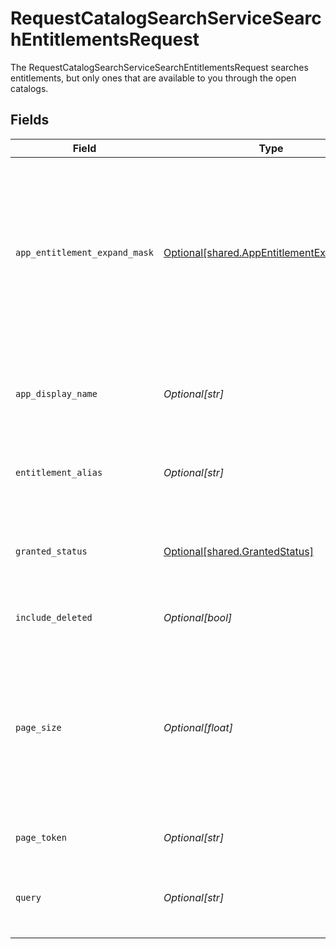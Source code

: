 # RequestCatalogSearchServiceSearchEntitlementsRequest

The RequestCatalogSearchServiceSearchEntitlementsRequest searches entitlements, but only ones that are available to you through the open catalogs.


## Fields

| Field                                                                                                                                  | Type                                                                                                                                   | Required                                                                                                                               | Description                                                                                                                            |
| -------------------------------------------------------------------------------------------------------------------------------------- | -------------------------------------------------------------------------------------------------------------------------------------- | -------------------------------------------------------------------------------------------------------------------------------------- | -------------------------------------------------------------------------------------------------------------------------------------- |
| `app_entitlement_expand_mask`                                                                                                          | [Optional[shared.AppEntitlementExpandMask]](../../models/shared/appentitlementexpandmask.md)                                           | :heavy_minus_sign:                                                                                                                     | The app entitlement expand mask allows the user to get additional information when getting responses containing app entitlement views. |
| `app_display_name`                                                                                                                     | *Optional[str]*                                                                                                                        | :heavy_minus_sign:                                                                                                                     | Search entitlements that belong to this app name (exact match).                                                                        |
| `entitlement_alias`                                                                                                                    | *Optional[str]*                                                                                                                        | :heavy_minus_sign:                                                                                                                     | Search for entitlements with this alias (exact match).                                                                                 |
| `granted_status`                                                                                                                       | [Optional[shared.GrantedStatus]](../../models/shared/grantedstatus.md)                                                                 | :heavy_minus_sign:                                                                                                                     | Search entitlements with this granted status for your signed in user.                                                                  |
| `include_deleted`                                                                                                                      | *Optional[bool]*                                                                                                                       | :heavy_minus_sign:                                                                                                                     | Include deleted entitlements                                                                                                           |
| `page_size`                                                                                                                            | *Optional[float]*                                                                                                                      | :heavy_minus_sign:                                                                                                                     | The pageSize where 0 <= pageSize <= 100. Values < 10 will be set to 10. A value of 0 returns the default page size (currently 25)      |
| `page_token`                                                                                                                           | *Optional[str]*                                                                                                                        | :heavy_minus_sign:                                                                                                                     | The pageToken field.                                                                                                                   |
| `query`                                                                                                                                | *Optional[str]*                                                                                                                        | :heavy_minus_sign:                                                                                                                     | Fuzzy search the display name of resource types.                                                                                       |